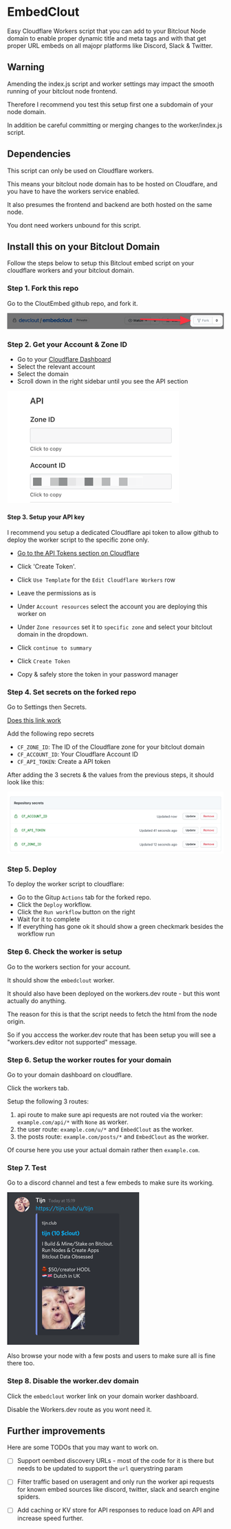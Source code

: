 # EmbedClout

Easy Cloudflare Workers script that you can add to your Bitclout Node domain to enable proper dynamic title and meta tags and with that get proper URL embeds on all majopr platforms like Discord, Slack & Twitter.

## Warning

Amending the index.js script and worker settings may impact the smooth running of your bitclout node frontend. 

Therefore I recommend you test this setup first one a subdomain of your node domain.

In addition be careful committing or merging changes to the worker/index.js script.


## Dependencies

This script can only be used on Cloudflare workers.

This means your bitclout node domain has to be hosted on Cloudfare, and you have to have the workers service enabled.

It also presumes the frontend and backend are both hosted on the same node.

You dont need workers unbound for this script.

## Install this on your Bitclout Domain

Follow the steps below to setup this Bitclout embed script on your cloudflare workers and your bitclout domain.

### Step 1. Fork this repo

Go to the CloutEmbed github repo, and fork it.

![](./fork-repo.png)

### Step 2. Get your Account & Zone ID

* Go to your [Cloudflare Dashboard](https://dash.cloudflare.com/)
* Select the relevant account 
* Select the domain
* Scroll down in the right sidebar until you see the API section

![](./get-account-id.png)

#### Step 3. Setup your API key

I recommend you setup a dedicated Cloudflare api token to allow github to deploy the worker script to the specific zone only.

* [Go to the API Tokens section on Cloudflare](https://dash.cloudflare.com/profile/api-tokens)

* Click 'Create Token'.

* Click `Use Template` for the `Edit Cloudflare Workers` row

* Leave the permissions as is

* Under `Account resources` select the account you are deploying this worker on

* Under `Zone resources` set it to `specific zone` and select your bitclout domain in the dropdown.

* Click `continue to summary`

* Click `Create Token`

* Copy & safely store the token in your password manager


### Step 4. Set secrets on the forked repo

Go to Settings then Secrets.

[Does this link work](./settings/secrets/actions)

Add the following repo secrets

* `CF_ZONE_ID`: The ID of the Cloudflare zone for your bitclout domain
* `CF_ACCOUNT_ID`: Your Cloudflare Account ID
* `CF_API_TOKEN`: Create a API token

After adding the 3 secrets & the values from the previous steps, it should look like this:

![Secrets](./secrets.png)

### Step 5. Deploy

To deploy the worker script to cloudflare:

* Go to the Gitup `Actions` tab for the forked repo.
* Click the `Deploy` workflow.
* Click the `Run workflow` button on the right
* Wait for it to complete
* If everything has gone ok it should show a green checkmark besides the workflow run

### Step 6. Check the worker is setup

Go to the workers section for your account.

It should show the `embedclout` worker.

It should also have been deployed on the workers.dev route - but this wont actually do anything.

The reason for this is that the script needs to fetch the html from the node origin.

So if you acccess the worker.dev route that has been setup you will see a "workers.dev editor not supported" message.

### Step 6. Setup the worker routes for your domain

Go to  your domain dashboard on cloudflare.

Click the workers tab.

Setup the following 3 routes:

1. api route to make sure api requests are not routed via the worker:  `example.com/api/*` with `None` as worker.
2. the user route: `example.com/u/*` and `EmbedClout` as the worker.
3. the posts route: `example.com/posts/*` and `EmbedClout` as the worker.

Of course here you use your actual domain rather then `example.com`.

### Step 7. Test

Go to a discord channel and test a few embeds to make sure its working.

![](./discord.png)

Also browse your node with a few posts and users to make sure all is fine there too.

### Step 8. Disable the worker.dev domain

Click the `embedclout` worker link on your domain worker dashboard.

Disable the Workers.dev route as you wont need it.


## Further improvements

Here are some TODOs that you may want to work on.

* [ ] Support oembed discovery URLs - most of the code for it is there but needs to be updated to support the `url` querystring param

* [ ] Filter traffic based on useragent and only run the worker api requests for known embed sources like discord, twitter, slack and search engine spiders.

* [ ] Add caching or KV store for API responses to reduce load on API and increase speed further.
